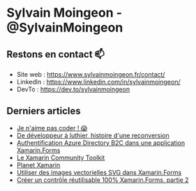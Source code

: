 # Sylvain Moingeon - @SylvainMoingeon

## Restons en contact 📫
* Site web : https://www.sylvainmoingeon.fr/contact/
* LinkedIn : https://www.linkedin.com/in/sylvainmoingeon/
* DevTo : https://dev.to/sylvainmoingeon

## Derniers articles
<!-- BLOG-POST-LIST:START -->
- [Je n&#39;aime pas coder ! 😱](https://dev.to/sylvainmoingeon/je-naime-pas-coder--3p4h)
- [De développeur à luthier, histoire d&#39;une reconversion](https://dev.to/sylvainmoingeon/de-developpeur-a-luthier-histoire-dune-reconversion-j0o)
- [Authentification Azure Directory B2C dans une application Xamarin.Forms](https://dev.to/sylvainmoingeon/authentification-azure-directory-b2c-dans-une-application-xamarin-forms-ogd)
- [Le Xamarin Community Toolkit](https://dev.to/sylvainmoingeon/le-xamarin-community-toolkit-24db)
- [Planet Xamarin](https://dev.to/sylvainmoingeon/planet-xamarin-b6l)
- [Utiliser des images vectorielles SVG dans Xamarin.Forms](https://dev.to/sylvainmoingeon/utiliser-des-images-vectorielles-svg-dans-xamarin-forms-1obh)
- [Créer un contrôle réutilisable 100% Xamarin.Forms, partie 2](https://dev.to/sylvainmoingeon/creer-un-controle-reutilisable-100-xamarin-forms-partie-2-30ec)
<!-- BLOG-POST-LIST:END -->

<!--
**SylvainMoingeon/SylvainMoingeon** is a ✨ _special_ ✨ repository because its `README.md` (this file) appears on your GitHub profile.

Here are some ideas to get you started:

- 🔭 I’m currently working on ...
- 🌱 I’m currently learning ...
- 👯 I’m looking to collaborate on ...
- 🤔 I’m looking for help with ...
- 💬 Ask me about ...
- 📫 How to reach me: ...
- 😄 Pronouns: ...
- ⚡ Fun fact: ...
-->
